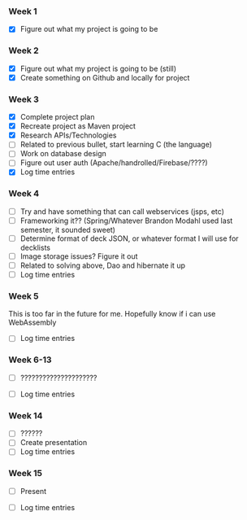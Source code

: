 ### Week 1
- [X] Figure out what my project is going to be

### Week 2
- [X] Figure out what my project is going to be (still)
- [X] Create something on Github and locally for project

### Week 3
- [X] Complete project plan
- [X] Recreate project as Maven project
- [X] Research APIs/Technologies
- [ ] Related to previous bullet, start learning C (the language)
- [ ] Work on database design 
- [ ] Figure out user auth (Apache/handrolled/Firebase/????)
- [X] Log time entries 

### Week 4
- [ ] Try and have something that can call webservices (jsps, etc)
- [ ] Frameworking it?? (Spring/Whatever Brandon Modahl used last semester, it sounded sweet)
- [ ] Determine format of deck JSON, or whatever format I will use for decklists
- [ ] Image storage issues? Figure it out
- [ ] Related to solving above, Dao and hibernate it up
- [ ] Log time entries

### Week 5

This is too far in the future for me. Hopefully know if i can use WebAssembly
- [ ] Log time entries

### Week 6-13
- [ ] ?????????????????????
- [ ] Log time entries


### Week 14
- [ ] ??????
- [ ] Create presentation
- [ ] Log time entries

### Week 15
- [ ] Present
- [ ] Log time entries

